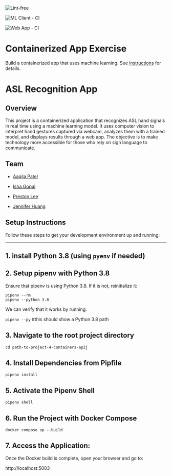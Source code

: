![Lint-free](https://github.com/nyu-software-engineering/containerized-app-exercise/actions/workflows/lint.yml/badge.svg)

![ML Client - CI](https://github.com/software-students-spring2025/4-containers-apij/actions/workflows/ml-client.yml/badge.svg?branch=main)


![Web App - CI](https://github.com/software-students-spring2025/4-containers-apij/actions/workflows/web-app.yml/badge.svg)


# Containerized App Exercise

Build a containerized app that uses machine learning. See [instructions](./instructions.md) for details.

# ASL Recognition App

## Overview 
This project is a containerized application that recognizes ASL hand signals in real time using a machine learning model. It uses computer vision to interpret hand gestures captured via webcam, analyzes them with a trained model, and displays results through a web app. The objective is to make technology more accessible for those who rely on sign language to communicate.

## Team 
- [Aaqila Patel](https://github.com/aaqilap)

- [Isha Gopal](https://github.com/ishy04)

- [Preston Lee](https://github.com/prestonglee0805)

- [Jennifer Huang](https://github.com/jennhng)

## Setup Instructions

Follow these steps to get your development environment up and running:

---

## 1. install Python 3.8 (using `pyenv` if needed)

## 2. Setup pipenv with Python 3.8  

Ensure that pipenv is using Python 3.8. If it is not, reinitialize it: 

`pipenv --rm`              
`pipenv --python 3.8`   

We can verify that it works by running: 

`pipenv --py` #this should show a Python 3.8 path 

## 3. Navigate to the root project directory 

`cd path-to-project-4-containers-apij` 

## 4. Install Dependencies from Pipfile

`pipenv install` 

## 5. Activate the Pipenv Shell 

`pipenv shell` 

## 6. Run the Project with Docker Compose 

`docker compose up --build` 

## 7. Access the Application: 

Once the Docker build is complete, open your browser and go to: 

http://localhost:5003

